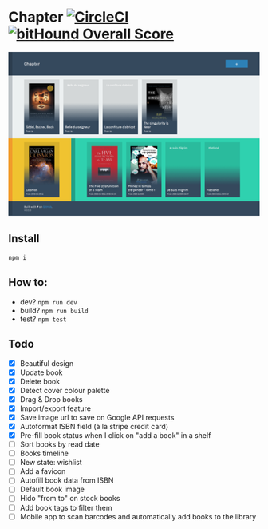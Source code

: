 # Chapter [![CircleCI](https://circleci.com/gh/n6g7/chapter/tree/master.svg?style=svg)](https://circleci.com/gh/n6g7/chapter/tree/master) [![bitHound Overall Score](https://www.bithound.io/github/n6g7/chapter/badges/score.svg)](https://www.bithound.io/github/n6g7/chapter)

![Chapter screenshot](./screenshot.png)

## Install

```sh
npm i
```

## How to:

 - dev? `npm run dev`
 - build? `npm run build`
 - test? `npm test`

## Todo

 - [X] Beautiful design
 - [X] Update book
 - [X] Delete book
 - [X] Detect cover colour palette
 - [X] Drag & Drop books
 - [X] Import/export feature
 - [X] Save image url to save on Google API requests
 - [X] Autoformat ISBN field (à la stripe credit card)
 - [X] Pre-fill book status when I click on "add a book" in a shelf
 - [ ] Sort books by read date
 - [ ] Books timeline
 - [ ] New state: wishlist
 - [ ] Add a favicon
 - [ ] Autofill book data from ISBN
 - [ ] Default book image
 - [ ] Hido "from to" on stock books
 - [ ] Add book tags to filter them
 - [ ] Mobile app to scan barcodes and automatically add books to the library
